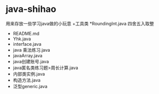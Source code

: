 # java-shihao #
用来存放一些学习java做的小玩意
+工具类
 *RoundingInt.java 四舍五入取整
+ README.md
+ Yhk.java
+ interface.java
+ java 乘法练习.java
+ javaArray.java
+ java创建账号.java
+ java匿名类练习题>周长计算.java
+ 内部类实例.java
+ 构造方法.java
+ 泛型generic.java
